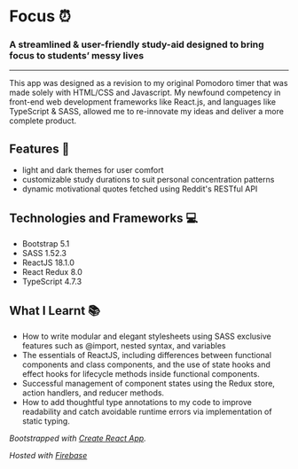 # Focus ⏰

### A streamlined & user-friendly study-aid designed to bring **focus** to students’ messy lives

---

This app was designed as a revision to my original Pomodoro timer that was made solely with HTML/CSS and Javascript. My newfound competency in front-end web development frameworks like React.js, and languages like TypeScript & SASS, allowed me to re-innovate my ideas and deliver a more complete product. 

## Features 🤖

- light and dark themes for user comfort
- customizable study durations to suit personal concentration patterns
- dynamic motivational quotes fetched using Reddit's RESTful API

## Technologies and Frameworks 💻

- Bootstrap 5.1
- SASS 1.52.3
- ReactJS 18.1.0
- React Redux 8.0
- TypeScript 4.7.3

## What I Learnt 📚

- How to write modular and elegant stylesheets using SASS exclusive features such as @import, nested syntax, and variables
- The essentials of ReactJS, including differences between functional components and class components, and the use of state hooks and effect hooks for lifecycle methods inside functional components.
- Successful management of component states using the Redux store, action handlers, and reducer methods.
- How to add thoughtful type annotations to my code to improve readability and catch avoidable runtime errors via implementation of static typing.

*Bootstrapped with [Create React App](https://github.com/facebook/create-react-app).*

*Hosted with [Firebase](https://firebase.google.com/)*

